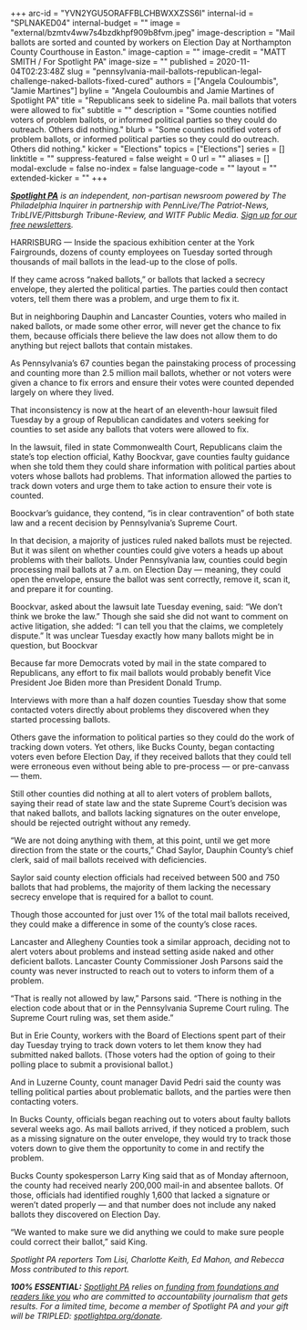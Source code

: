 +++
arc-id = "YVN2YGU5ORAFFBLCHBWXXZSS6I"
internal-id = "SPLNAKED04"
internal-budget = ""
image = "external/bzmtv4ww7s4bzdkhpf909b8fvm.jpeg"
image-description = "Mail ballots are sorted and counted by workers on Election Day at Northampton County Courthouse in Easton."
image-caption = ""
image-credit = "MATT SMITH / For Spotlight PA"
image-size = ""
published = 2020-11-04T02:23:48Z
slug = "pennsylvania-mail-ballots-republican-legal-challenge-naked-ballots-fixed-cured"
authors = ["Angela Couloumbis", "Jamie Martines"]
byline = "Angela Couloumbis and Jamie Martines of Spotlight PA"
title = "Republicans seek to sideline Pa. mail ballots that voters were allowed to fix"
subtitle = ""
description = "Some counties notified voters of problem ballots, or informed political parties so they could do outreach. Others did nothing."
blurb = "Some counties notified voters of problem ballots, or informed political parties so they could do outreach. Others did nothing."
kicker = "Elections"
topics = ["Elections"]
series = []
linktitle = ""
suppress-featured = false
weight = 0
url = ""
aliases = []
modal-exclude = false
no-index = false
language-code = ""
layout = ""
extended-kicker = ""
+++

<a href="https://www.spotlightpa.org/"><i><b>Spotlight PA</b></i></a><i> is an independent, non-partisan newsroom powered by The Philadelphia Inquirer in partnership with PennLive/The Patriot-News, TribLIVE/Pittsburgh Tribune-Review, and WITF Public Media. </i><a href="https://www.spotlightpa.org/newsletters"><i>Sign up for our free newsletters</i></a><i>.</i>

HARRISBURG — Inside the spacious exhibition center at the York Fairgrounds, dozens of county employees on Tuesday sorted through thousands of mail ballots in the lead-up to the close of polls.

If they came across “naked ballots,” or ballots that lacked a secrecy envelope, they alerted the political parties. The parties could then contact voters, tell them there was a problem, and urge them to fix it.

But in neighboring Dauphin and Lancaster Counties, voters who mailed in naked ballots, or made some other error, will never get the chance to fix them, because officials there believe the law does not allow them to do anything but reject ballots that contain mistakes.

As Pennsylvania’s 67 counties began the painstaking process of processing and counting more than 2.5 million mail ballots, whether or not voters were given a chance to fix errors and ensure their votes were counted depended largely on where they lived.

That inconsistency is now at the heart of an eleventh-hour lawsuit filed Tuesday by a group of Republican candidates and voters seeking for counties to set aside any ballots that voters were allowed to fix.

<script src="https://www.spotlightpa.org/embed.js" async></script><div data-spl-embed-version="1" data-spl-src="https://www.spotlightpa.org/embeds/newsletter/"></div>

In the lawsuit, filed in state Commonwealth Court, Republicans claim the state’s top election official, Kathy Boockvar, gave counties faulty guidance when she told them they could share information with political parties about voters whose ballots had problems. That information allowed the parties to track down voters and urge them to take action to ensure their vote is counted.

Boockvar’s guidance, they contend, “is in clear contravention” of both state law and a recent decision by Pennsylvania’s Supreme Court. 

In that decision, a majority of justices ruled naked ballots must be rejected. But it was silent on whether counties could give voters a heads up about problems with their ballots. Under Pennsylvania law, counties could begin processing mail ballots at 7 a.m. on Election Day — meaning, they could open the envelope, ensure the ballot was sent correctly, remove it, scan it, and prepare it for counting.

Boockvar, asked about the lawsuit late Tuesday evening, said: “We don’t think we broke the law.” Though she said she did not want to comment on active litigation, she added: “I can tell you that the claims, we completely dispute.” It was unclear Tuesday exactly how many ballots might be in question, but Boockvar

Because far more Democrats voted by mail in the state compared to Republicans, any effort to fix mail ballots would probably benefit Vice President Joe Biden more than President Donald Trump.

Interviews with more than a half dozen counties Tuesday show that some contacted voters directly about problems they discovered when they started processing ballots.

Others gave the information to political parties so they could do the work of tracking down voters. Yet others, like Bucks County, began contacting voters even before Election Day, if they received ballots that they could tell were erroneous even without being able to pre-process — or pre-canvass — them.

Still other counties did nothing at all to alert voters of problem ballots, saying their read of state law and the state Supreme Court’s decision was that naked ballots, and ballots lacking signatures on the outer envelope, should be rejected outright without any remedy.

“We are not doing anything with them, at this point, until we get more direction from the state or the courts,” Chad Saylor, Dauphin County’s chief clerk, said of mail ballots received with deficiencies.

Saylor said county election officials had received between 500 and 750 ballots that had problems, the majority of them lacking the necessary secrecy envelope that is required for a ballot to count.

Though those accounted for just over 1% of the total mail ballots received, they could make a difference in some of the county’s close races.

Lancaster and Allegheny Counties took a similar approach, deciding not to alert voters about problems and instead setting aside naked and other deficient ballots. Lancaster County Commissioner Josh Parsons said the county was never instructed to reach out to voters to inform them of a problem.

<script src="https://www.spotlightpa.org/embed.js" async></script><div data-spl-embed-version="1" data-spl-src="https://www.spotlightpa.org/embeds/donate/?teaser_text=Spotlight%20PA%20provides%20essential%2C%20public-service%20journalism%20about%20Pennsylvania%20thank%20to%20readers%20like%20you.%20For%20a%20limited%20time%2C%20become%20a%20member%20and%20your%20contribution%20will%20be%20TRIPLED.&cta_text=YES%2C%20TRIPLE%20MY%20GIFT&eyebrow_text=BECOME%20A%20MEMBER"></div>

“That is really not allowed by law,” Parsons said. “There is nothing in the election code about that or in the Pennsylvania Supreme Court ruling. The Supreme Court ruling was, set them aside.”

But in Erie County, workers with the Board of Elections spent part of their day Tuesday trying to track down voters to let them know they had submitted naked ballots. (Those voters had the option of going to their polling place to submit a provisional ballot.)

And in Luzerne County, count manager David Pedri said the county was telling political parties about problematic ballots, and the parties were then contacting voters.

In Bucks County, officials began reaching out to voters about faulty ballots several weeks ago. As mail ballots arrived, if they noticed a problem, such as a missing signature on the outer envelope, they would try to track those voters down to give them the opportunity to come in and rectify the problem.

Bucks County spokesperson Larry King said that as of Monday afternoon, the county had received nearly 200,000 mail-in and absentee ballots. Of those, officials had identified roughly 1,600 that lacked a signature or weren’t dated properly — and that number does not include any naked ballots they discovered on Election Day.

“We wanted to make sure we did anything we could to make sure people could correct their ballot,” said King.

<i>Spotlight PA reporters Tom Lisi, Charlotte Keith, Ed Mahon, and Rebecca Moss contributed to this report.</i>

<i><b>100% ESSENTIAL:</b></i><i> </i><a href="https://www.spotlightpa.org/"><i>Spotlight PA</i></a><i> relies on</i><a href="https://www.spotlightpa.org/support"><i> funding from foundations and readers like you</i></a><i> who are committed to accountability journalism that gets results. For a limited time, become a member of Spotlight PA and your gift will be TRIPLED: </i><a href="https://www.spotlightpa.org/donate"><i>spotlightpa.org/donate</i></a><i>.</i>
